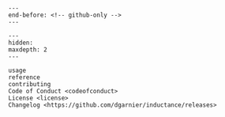 ```{include} ../README.md
---
end-before: <!-- github-only -->
---
```

[license]: license
[contributor guide]: contributing
[command-line reference]: usage

```{toctree}
---
hidden:
maxdepth: 2
---

usage
reference
contributing
Code of Conduct <codeofconduct>
License <license>
Changelog <https://github.com/dgarnier/inductance/releases>
```
